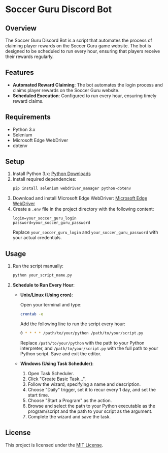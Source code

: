 # Soccer Guru Discord Bot

## Overview
The Soccer Guru Discord Bot is a script that automates the process of claiming player rewards on the Soccer Guru game website. The bot is designed to be scheduled to run every hour, ensuring that players receive their rewards regularly.

## Features
- **Automated Reward Claiming**: The bot automates the login process and claims player rewards on the Soccer Guru website.
- **Scheduled Execution**: Configured to run every hour, ensuring timely reward claims.

## Requirements
- Python 3.x
- Selenium
- Microsoft Edge WebDriver
- dotenv

## Setup
1. Install Python 3.x: [Python Downloads](https://www.python.org/downloads/)
2. Install required dependencies:
    ```bash
    pip install selenium webdriver_manager python-dotenv
    ```
3. Download and install Microsoft Edge WebDriver: [Microsoft Edge WebDriver](https://developer.microsoft.com/en-us/microsoft-edge/tools/webdriver/)
4. Create a `.env` file in the project directory with the following content:
    ```env
    login=your_soccer_guru_login
    password=your_soccer_guru_password
    ```
    Replace `your_soccer_guru_login` and `your_soccer_guru_password` with your actual credentials.

## Usage
1. Run the script manually:
    ```bash
    python your_script_name.py
    ```
2. **Schedule to Run Every Hour**:

    - **Unix/Linux (Using cron)**:
    
        Open your terminal and type:
        ```bash
        crontab -e
        ```
        Add the following line to run the script every hour:
        ```bash
        0 * * * * /path/to/your/python /path/to/your/script.py
        ```
        Replace `/path/to/your/python` with the path to your Python interpreter, and `/path/to/your/script.py` with the full path to your Python script. Save and exit the editor.

    - **Windows (Using Task Scheduler)**:

        1. Open Task Scheduler.
        2. Click "Create Basic Task...".
        3. Follow the wizard, specifying a name and description.
        4. Choose "Daily" trigger, set it to recur every 1 day, and set the start time.
        5. Choose "Start a Program" as the action.
        6. Browse and select the path to your Python executable as the program/script and the path to your script as the argument.
        7. Complete the wizard and save the task.


## License
This project is licensed under the [MIT License](LICENSE).
